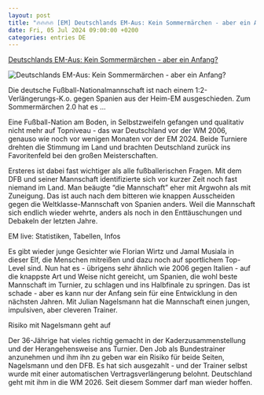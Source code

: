 ```yaml
---
layout: post
title: "🔥🔥🔥🔥 [EM] Deutschlands EM-Aus: Kein Sommermärchen - aber ein Anfang?"
date: Fri, 05 Jul 2024 09:00:00 +0200
categories: entries DE
---
```

[Deutschlands EM-Aus: Kein Sommermärchen - aber ein Anfang?](https://www.noz.de/sport/fussball/em-2024/artikel/deutschlands-em-aus-kein-sommermaerchen-aber-ein-anfang-47372269)

![Deutschlands EM-Aus: Kein Sommermärchen - aber ein Anfang?](https://images.noz-mhn.de/img/47372409/crop/cbase_16_9-w1200/431042593/494057580/trauer-deutsche-spieler.jpg)

Die deutsche Fußball-Nationalmannschaft ist nach einem 1:2-Verlängerungs-K.o. gegen Spanien aus der Heim-EM ausgeschieden. Zum Sommermärchen 2.0 hat es ...

Eine Fußball-Nation am Boden, in Selbstzweifeln gefangen und qualitativ nicht mehr auf Topniveau - das war Deutschland vor der WM 2006, genauso wie noch vor wenigen Monaten vor der EM 2024. Beide Turniere drehten die Stimmung im Land und brachten Deutschland zurück ins Favoritenfeld bei den großen Meisterschaften.

Ersteres ist dabei fast wichtiger als alle fußballerischen Fragen. Mit dem DFB und seiner Mannschaft identifizierte sich vor kurzer Zeit noch fast niemand im Land. Man beäugte “die Mannschaft” eher mit Argwohn als mit Zuneigung. Das ist auch nach dem bitteren wie knappen Ausscheiden gegen die Weltklasse-Mannschaft von Spanien anders. Weil die Mannschaft sich endlich wieder wehrte, anders als noch in den Enttäuschungen und Debakeln der letzten Jahre.

EM live: Statistiken, Tabellen, Infos

Es gibt wieder junge Gesichter wie Florian Wirtz und Jamal Musiala in dieser Elf, die Menschen mitreißen und dazu noch auf sportlichem Top-Level sind. Nun hat es - übrigens sehr ähnlich wie 2006 gegen Italien - auf die knappste Art und Weise nicht gereicht, um Spanien, die wohl beste Mannschaft im Turnier, zu schlagen und ins Halbfinale zu springen. Das ist schade - aber es kann nur der Anfang sein für eine Entwicklung in den nächsten Jahren. Mit Julian Nagelsmann hat die Mannschaft einen jungen, impulsiven, aber cleveren Trainer.

Risiko mit Nagelsmann geht auf

Der 36-Jährige hat vieles richtig gemacht in der Kaderzusammenstellung und der Herangehensweise ans Turnier. Den Job als Bundestrainer anzunehmen und ihm ihn zu geben war ein Risiko für beide Seiten, Nagelsmann und den DFB. Es hat sich ausgezahlt - und der Trainer selbst wurde mit einer automatischen Vertragsverlängerung belohnt. Deutschland geht mit ihm in die WM 2026. Seit diesem Sommer darf man wieder hoffen.

